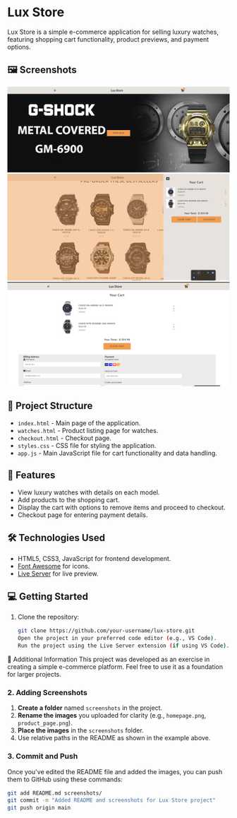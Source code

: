 # Lux Store

Lux Store is a simple e-commerce application for selling luxury watches, featuring shopping cart functionality, product previews, and payment options.

## 🖼️ Screenshots

![Lux Store - Home Page](./LUX%20Store/images/home-page.png)
![Lux Store - Shop Page](./LUX%20Store/images/shop.png)
![Lux Store - Cart Page](./LUX%20Store/images/cart.png)

## 📂 Project Structure

- `index.html` - Main page of the application.
- `watches.html` - Product listing page for watches.
- `checkout.html` - Checkout page.
- `styles.css` - CSS file for styling the application.
- `app.js` - Main JavaScript file for cart functionality and data handling.

## 🚀 Features

- View luxury watches with details on each model.
- Add products to the shopping cart.
- Display the cart with options to remove items and proceed to checkout.
- Checkout page for entering payment details.

## 🛠️ Technologies Used

- HTML5, CSS3, JavaScript for frontend development.
- [Font Awesome](https://cdnjs.com/libraries/font-awesome) for icons.
- [Live Server](https://marketplace.visualstudio.com/items?itemName=ritwickdey.LiveServer) for live preview.

## 💻 Getting Started

1. Clone the repository:
   ```bash
   git clone https://github.com/your-username/lux-store.git
   Open the project in your preferred code editor (e.g., VS Code).
   Run the project using the Live Server extension (if using VS Code).
📝 Additional Information
This project was developed as an exercise in creating a simple e-commerce platform. Feel free to use it as a foundation for larger projects.
### 2. Adding Screenshots

1. **Create a folder** named `screenshots` in the project.
2. **Rename the images** you uploaded for clarity (e.g., `homepage.png`, `product_page.png`).
3. **Place the images** in the `screenshots` folder.
4. Use relative paths in the README as shown in the example above.

### 3. Commit and Push

Once you've edited the README file and added the images, you can push them to GitHub using these commands:

```bash
git add README.md screenshots/
git commit -m "Added README and screenshots for Lux Store project"
git push origin main
